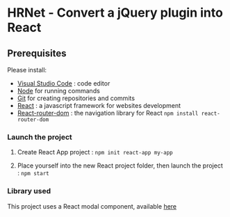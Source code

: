 # HRNet - Convert a jQuery plugin into React

## Prerequisites

Please install:
- [Visual Studio Code](https://code.visualstudio.com/) : code editor
- [Node](https://nodejs.org/en/) for running commands
- [Git](https://git-scm.com/) for creating repositories and commits
- [React](https://fr.reactjs.org/) : a javascript framework for websites development
- [React-router-dom](https://www.npmjs.com/package/react-router-dom) : the navigation library for React
  `npm install react-router-dom`  

### Launch the project

1. Create React App project : `npm init react-app my-app`

2. Place yourself into the new React project folder, then launch the project : 
`npm start`

### Library used

This project uses a React modal component, available [here](https://www.npmjs.com/package/react-modal-library-rayan-dahmena)